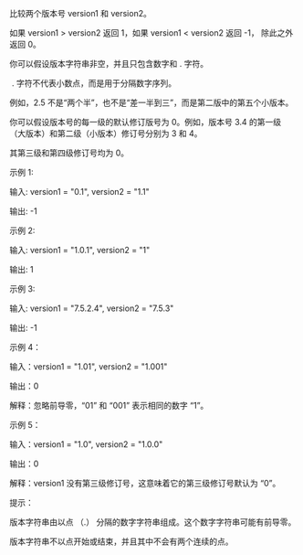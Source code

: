 比较两个版本号 version1 和 version2。

如果 version1 > version2 返回 1，如果 version1 < version2 返回 -1， 除此之外返回 0。

你可以假设版本字符串非空，并且只包含数字和 . 字符。

 . 字符不代表小数点，而是用于分隔数字序列。

例如，2.5 不是“两个半”，也不是“差一半到三”，而是第二版中的第五个小版本。

你可以假设版本号的每一级的默认修订版号为 0。例如，版本号 3.4 的第一级（大版本）和第二级（小版本）修订号分别为 3 和 4。

其第三级和第四级修订号均为 0。
 

示例 1:

输入: version1 = "0.1", version2 = "1.1"

输出: -1

示例 2:

输入: version1 = "1.0.1", version2 = "1"

输出: 1

示例 3:

输入: version1 = "7.5.2.4", version2 = "7.5.3"

输出: -1

示例 4：

输入：version1 = "1.01", version2 = "1.001"

输出：0

解释：忽略前导零，“01” 和 “001” 表示相同的数字 “1”。

示例 5：

输入：version1 = "1.0", version2 = "1.0.0"

输出：0

解释：version1 没有第三级修订号，这意味着它的第三级修订号默认为 “0”。
 

提示：

版本字符串由以点 （.） 分隔的数字字符串组成。这个数字字符串可能有前导零。

版本字符串不以点开始或结束，并且其中不会有两个连续的点。
